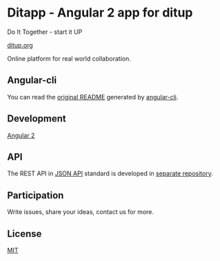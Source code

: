 # Ditapp - Angular 2 app for ditup

Do It Together - start it UP

[ditup.org](https://ditup.org)

Online platform for real world collaboration.

## Angular-cli

You can read the [original README](README-CLI.md) generated by [angular-cli](https://github.com/angular/angular-cli).

## Development

[Angular 2](https://angular.io)

## API

The REST API in [JSON API](http://jsonapi.org) standard is developed in [separate repository](https://github.com/ditup/ditapi).

## Participation

Write issues, share your ideas, contact us for more.

## License

[MIT](LICENSE)
